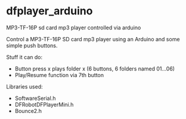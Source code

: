# dfplayer_arduino
MP3-TF-16P sd card mp3 player controlled via arduino

Control a MP3-TF-16P SD card mp3 player using an Arduino and some simple push buttons.

Stuff it can do: 
- Button press x plays folder x (6 buttons, 6 folders named 01...06)
- Play/Resume function via 7th button

Libraries used:
- SoftwareSerial.h
- DFRobotDFPlayerMini.h
- Bounce2.h
